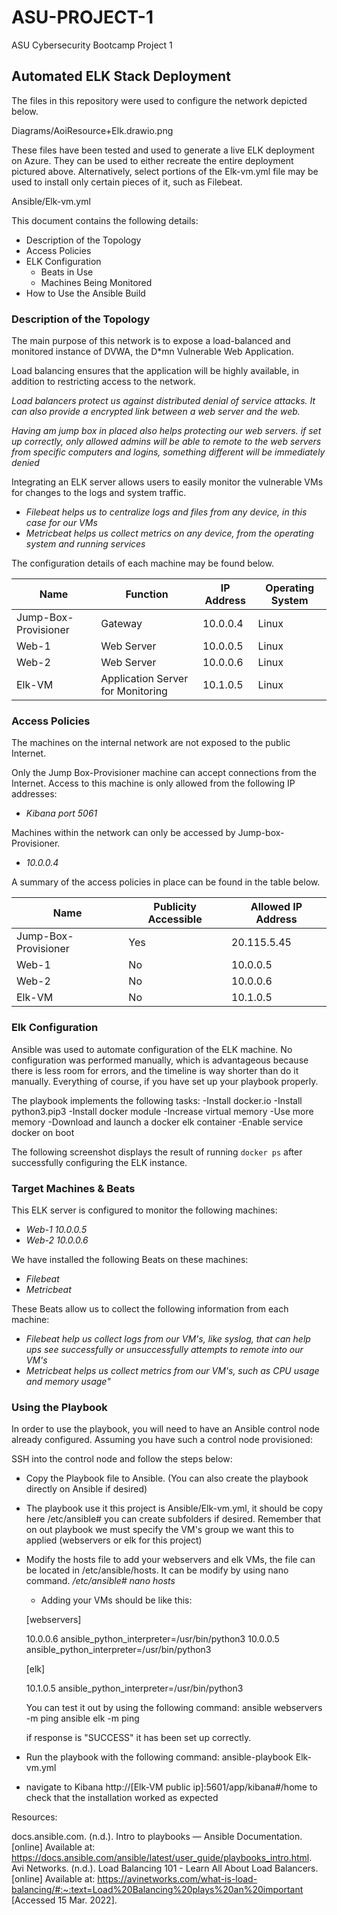 # ASU-PROJECT-1
ASU Cybersecurity Bootcamp Project 1

## Automated ELK Stack Deployment
The files in this repository were used to configure the network depicted below.

 Diagrams/AoiResource+Elk.drawio.png

These files have been tested and used to generate a live ELK deployment on Azure. They can be used to either recreate the entire deployment pictured above. Alternatively, select portions of the Elk-vm.yml file may be used to install only certain pieces of it, such as Filebeat.

  Ansible/Elk-vm.yml

This document contains the following details:
- Description of the Topology
- Access Policies
- ELK Configuration
  - Beats in Use
  - Machines Being Monitored
- How to Use the Ansible Build

### Description of the Topology

The main purpose of this network is to expose a load-balanced and monitored instance of DVWA, the D*mn Vulnerable Web Application.

Load balancing ensures that the application will be highly available, in addition to restricting access to the network.

_Load balancers protect us against distributed denial of service attacks. It can also provide a encrypted link between a web server and the web._

_Having am jump box in placed also helps protecting our web servers. if set up correctly, only allowed admins will be able to remote to the web servers from specific computers and logins, something different will be immediately denied_

Integrating an ELK server allows users to easily monitor the vulnerable VMs for changes to the logs and system traffic.
- _Filebeat helps us to centralize logs and files from any device, in this case for our VMs_
- _Metricbeat helps us collect metrics on any device, from the operating system and running services_

The configuration details of each machine may be found below.

| Name                 | Function                          | IP Address | Operating System |
|----------------------|-----------------------------------|------------|------------------|
| Jump-Box-Provisioner | Gateway                           | 10.0.0.4   | Linux            |
| Web-1                | Web Server                        | 10.0.0.5   | Linux            |
| Web-2                | Web Server                        | 10.0.0.6   | Linux            |
| Elk-VM               | Application Server for Monitoring | 10.1.0.5   | Linux            |

### Access Policies

The machines on the internal network are not exposed to the public Internet.

Only the Jump Box-Provisioner machine can accept connections from the Internet. Access to this machine is only allowed from the following IP addresses:
- _Kibana port 5061_

Machines within the network can only be accessed by Jump-box-Provisioner.
- _10.0.0.4_

A summary of the access policies in place can be found in the table below.

| Name                 | Publicity Accessible | Allowed IP Address |
|----------------------|----------------------|--------------------|
| Jump-Box-Provisioner | Yes                  | 20.115.5.45        |
| Web-1                | No                   | 10.0.0.5           |
| Web-2                | No                   | 10.0.0.6           |
| Elk-VM               | No                   | 10.1.0.5           |

### Elk Configuration

Ansible was used to automate configuration of the ELK machine. No configuration was performed manually, which is advantageous because there is less room for errors, and the timeline is way shorter than do it manually. Everything of course, if you have set up your playbook properly.

The playbook implements the following tasks:
  -Install docker.io
  -Install python3.pip3
  -Install docker module
  -Increase virtual memory
  -Use more memory
  -Download and launch a docker elk container
  -Enable service docker on boot

The following screenshot displays the result of running `docker ps` after successfully configuring the ELK instance.

### Target Machines & Beats

This ELK server is configured to monitor the following machines:
- _Web-1 10.0.0.5_
- _Web-2 10.0.0.6_

We have installed the following Beats on these machines:
- _Filebeat_
- _Metricbeat_

These Beats allow us to collect the following information from each machine:
- _Filebeat help us collect logs from our VM's, like syslog, that can help ups see successfully or unsuccessfully attempts to remote into our VM's_
- _Metricbeat helps us collect metrics from our VM's, such as CPU usage and memory usage"_

### Using the Playbook
In order to use the playbook, you will need to have an Ansible control node already configured. Assuming you have such a control node provisioned:

SSH into the control node and follow the steps below:
- Copy the Playbook file to Ansible. (You can also create the playbook directly on Ansible if desired)
- The playbook use it this project is Ansible/Elk-vm.yml, it should be copy here /etc/ansible# you can create subfolders if desired. Remember that on out playbook we must specify the VM's group we want this to applied (webservers or elk for this project)
- Modify the hosts file to add your webservers and elk VMs, the file can be located in /etc/ansible/hosts. It can be modify by using nano command.
 _/etc/ansible# nano hosts_
  - Adding your VMs should be like this:

  [webservers]
  
  10.0.0.6 ansible_python_interpreter=/usr/bin/python3
  10.0.0.5 ansible_python_interpreter=/usr/bin/python3

  [elk]
  
  10.1.0.5 ansible_python_interpreter=/usr/bin/python3

  You can test it out by using the following command:
  ansible webservers -m ping
  ansible elk -m ping

  if response is "SUCCESS" it has been set up correctly.

- Run the playbook with the following command: ansible-playbook Elk-vm.yml
- navigate to Kibana http://[Elk-VM public ip]:5601/app/kibana#/home to check that the installation worked as expected

Resources:

docs.ansible.com. (n.d.). Intro to playbooks — Ansible Documentation. [online] Available at: https://docs.ansible.com/ansible/latest/user_guide/playbooks_intro.html.
Avi Networks. (n.d.). Load Balancing 101 - Learn All About Load Balancers. [online] Available at: https://avinetworks.com/what-is-load-balancing/#:~:text=Load%20Balancing%20plays%20an%20important [Accessed 15 Mar. 2022].
